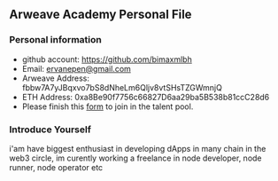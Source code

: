 ## Arweave Academy Personal File

### Personal information

- github account: https://github.com/bimaxmlbh
- Email: ervanepen@gmail.com
- Arweave Address: fbbw7A7yJBqxvo7bS8dNheLm6Qljv8vtSHsTZGWmnjQ
- ETH Address: 0xa8Be90f7756c66827D6aa29ba5B538b81ccC28d6
- Please finish this [form](https://docs.google.com/forms/d/e/1FAIpQLSfWA5fIIcBgmRppm3jNz5vmf9Mai_QMVil-2pO4r7YKn_Zhtw/viewform?usp=sf_link) to join in the talent pool.

### Introduce Yourself
 i'am have biggest enthusiast in developing dApps in many chain in the web3 circle, im curently working a freelance in node developer, node runner, node operator etc